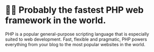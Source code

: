 # 🚀🚀 Probably the fastest PHP web framework in the world.

PHP is a popular general-purpose scripting language that is especially suited to web development. Fast, flexible and pragmatic, PHP powers everything from your blog to the most popular websites in the world.
